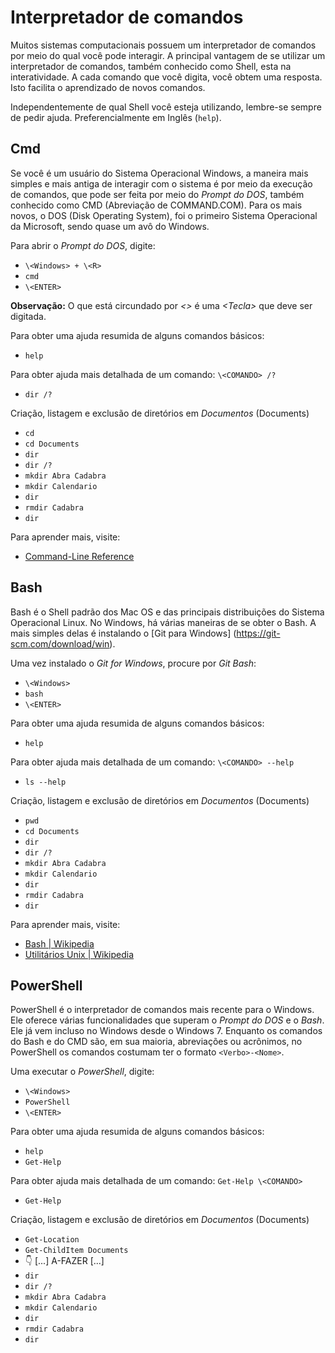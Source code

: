 # Interpretador de comandos
Muitos sistemas computacionais possuem um interpretador de comandos por meio do qual você pode interagir. 
A principal vantagem de se utilizar um interpretador de comandos, também conhecido como Shell, esta na interatividade.
A cada comando que você digita, você obtem uma resposta. Isto facilita o aprendizado de novos comandos.

Independentemente de qual Shell você esteja utilizando, lembre-se sempre de pedir ajuda. Preferencialmente em Inglês (`help`).

## Cmd
Se você é um usuário do Sistema Operacional Windows, a maneira mais simples e mais antiga de interagir com o sistema é por meio da execução de comandos, que pode ser feita por meio do *Prompt do DOS*, também conhecido como CMD (Abreviação de COMMAND.COM). Para os mais novos, o DOS (Disk Operating System), foi o primeiro Sistema Operacional da Microsoft, 
sendo quase um avô do Windows.

Para abrir o *Prompt do DOS*, digite: 
* `\<Windows> + \<R>`
* `cmd`
* `\<ENTER>`

**Observação:** O que está circundado por *\<>* é uma *\<Tecla>* que deve ser digitada.

Para obter uma ajuda resumida de alguns comandos básicos:
* `help`

Para obter ajuda mais detalhada de um comando: `\<COMANDO> /?`
* `dir /?`

Criação, listagem e exclusão de diretórios em *Documentos* (Documents)
* `cd`
* `cd Documents`
* `dir`
* `dir /?`
* `mkdir Abra Cadabra`
* `mkdir Calendario`
* `dir`
* `rmdir Cadabra`
* `dir`

Para aprender mais, visite:
* [Command-Line Reference](https://technet.microsoft.com/en-us/library/cc754340(v=ws.11).aspx)


## Bash
Bash é o Shell padrão dos Mac OS e das principais distribuições do Sistema Operacional Linux. 
No Windows, há várias maneiras de se obter o Bash. A mais simples delas é instalando o [Git para Windows]
(https://git-scm.com/download/win). 

Uma vez instalado o *Git for Windows*, procure por *Git Bash*:
* `\<Windows>`
* `bash`
* `\<ENTER>`

Para obter uma ajuda resumida de alguns comandos básicos:
* `help`

Para obter ajuda mais detalhada de um comando: `\<COMANDO> --help`
* `ls --help`

Criação, listagem e exclusão de diretórios em *Documentos* (Documents)
* `pwd`
* `cd Documents`
* `dir`
* `dir /?`
* `mkdir Abra Cadabra`
* `mkdir Calendario`
* `dir`
* `rmdir Cadabra`
* `dir`

Para aprender mais, visite:
* [Bash | Wikipedia](https://pt.wikipedia.org/wiki/Bash)
* [Utilitários Unix | Wikipedia](https://pt.wikipedia.org/wiki/Utilit%C3%A1rios_Unix)
 

## PowerShell
PowerShell é o interpretador de comandos mais recente para o Windows. Ele oferece várias funcionalidades que superam o 
*Prompt do DOS* e o *Bash*. Ele já vem incluso no Windows desde o Windows 7. Enquanto os comandos do Bash e do CMD são, em 
sua maioria, abreviações ou acrônimos, no PowerShell os comandos costumam ter o formato `<Verbo>-<Nome>`.

Uma executar o *PowerShell*, digite:
* `\<Windows>`
* `PowerShell`
* `\<ENTER>`

Para obter uma ajuda resumida de alguns comandos básicos:
* `help`
* `Get-Help`

Para obter ajuda mais detalhada de um comando: `Get-Help \<COMANDO>`
* `Get-Help `

Criação, listagem e exclusão de diretórios em *Documentos* (Documents)
* `Get-Location`
* `Get-ChildItem Documents`
* :point_down: [...] A-FAZER [...]
* `dir`
* `dir /?`
* `mkdir Abra Cadabra`
* `mkdir Calendario`
* `dir`
* `rmdir Cadabra`
* `dir`
